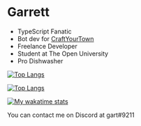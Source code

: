 # Garrett

- TypeScript Fanatic
- Bot dev for [CraftYourTown](https://craftyourtown.com)
- Freelance Developer
- Student at The Open University
- Pro Dishwasher

[![Top Langs](https://github-readme-stats.vercel.app/api/?username=gurrrrrrett3&theme=tokyonight)](https://github.com/anuraghazra/github-readme-stats)

[![Top Langs](https://github-readme-stats.vercel.app/api/top-langs/?username=gurrrrrrett3&hide=css&theme=tokyonight)](https://github.com/anuraghazra/github-readme-stats)

[![My wakatime stats](https://github-readme-stats.vercel.app/api/wakatime?username=Gucci_Garrett&theme=tokyonight)](https://github.com/anuraghazra/github-readme-stats)

You can contact me on Discord at gart#9211
